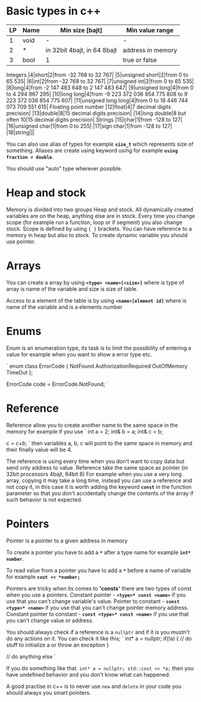 # Basic types in c++

|LP|Name|Min size [bajt]|Min value range|
|---|---|---|---|
|1|void|-|-|
|2|*|in 32bit 4bajt, in 64 8bajt|address in memory|
|3|bool|1|true or false|
<td colspan=4>Integers</td>
|4|short|2|from -32 768 to 32 767|
|5|unsigned short|2|from 0 to 65 535|
|6|int|2|from -32 768 to 32 767|
|7|unsigned int|2|from 0 to 65 535|
|8|long|4|from -2 147 483 648 to 2 147 483 647|
|9|unsigned long|4|from 0 to 4 294 967 295|
|10|long long|4|from -9 223 372 036 854 775 808 to 9 223 372 036 854 775 807|
|11|unsigned long long|4|from 0 to 18 446 744 073 709 551 615|
<td colspan=4>Floating point number</td>
|12|float|4|7 decimal digits precision|
|13|double|8|15 decimal digits precision|
|14|long double|8 but often 10|15 decimal digits precision|
<td colspan=4>Strings</td>
|15|char|1|from -128 to 127|
|16|unsigned char|1|from 0 to 255|
|17|sign char|1|from -128 to 127|
|18|string|||

You can also use alias of types for example **`size_t`** which represents size of something.
Aliases are create using keyword using for example **`using fraction = double`**.

You should use "auto" type wherever possible.

# Heap and stock

Memory is divided into two groups Heap and stock. All dynamically created variables are on the heap, anything else are in stock.
Every time you change scope (for example run a function, loop or if segment) you also change stock. Scope is defined by using `{ }` brackets.
You can have reference to a memory in heap but also to stock.
To create dynamic variable you should use pointer.

# Arrays

You can create a array by using **`<type> <name>[<size>]`** where <type> is type of array <name> is name of the variable and size is size of table.

Access to a element of the table is by using **`<name>[element id]`** where <name> is name of the variable and <element id> is a elements number

# Enums

Enum is an enumeration type, its task is to limit the possibility of entering a value for example when you want to show a error type etc.

`
enum class ErrorCode {
    NotFound
    AuthorizationRequired
    OutOfMemory
    TimeOut
};

ErrorCode code = ErrorCode.NotFound;
`

# Reference

Reference allow you to create another name to the same space in the memory for example if you use
`
int a = 2;
int& b = a;
int& c = b;

c = c+b;
`
then variables a, b, c will point to the same space in memory and their finally value will be 4.

The reference is using every time when you don't want to copy data but send only address to value. 
Reference take the same space as pointer (in 32bit processors 4bajt, 64bit 8)
For example when you use a very long array, copying it may take a long time, instead you can use a reference and not copy it, 
in this case it is worth adding the keyword **`const`** in the function parameter so that you don't accidentally change the contents of the array 
if such behavior is not expected.

# Pointers

Pointer is a pointer to a given address in memory

To create a pointer you have to add a **`*`** after a type name for example **`int* number`**.

To read value from a pointer you have to add a **`*`** before a name of variable for example **`cout << *number;`**

Pointers are tricky when its comes to **'consts'** there are two types of const when you use a pointers.
Constant pointer - **`<type>* const <name>`** if you use that you can't change variable's value.
Pointer to constant - **`const <type>* <name>`** if you use that you can't change pointer memory address.
Constant pointer to constant - **`const <type>* const <name>`** if you use that you can't change value or address.


You should always check if a reference is a `nullptr` and if it is you mustn't do any actions on it.
You can check it like this;
`
int* a = nullptr;
if(!a) {
    // do stuff to initialize a or throw an exception
}

// do anything else
`

If you do something like that.
`
int* a = nullptr;
std::cout << *a;
`
then you have undefined behavior and you don't know what can happened. 

A good practise in c++ is to never use `new` and `delete` in your code you should always you smart pointers.

